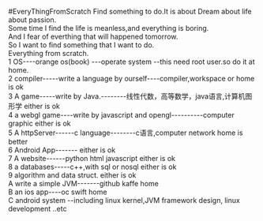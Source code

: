 #EveryThingFromScratch
Find something to do.It is about Dream about life about passion.   
Some time I find the life is meanless,and everything is boring.   
And I fear of everthing that will happened tomorrow.   
So I want to find something that I want to do.   
Everything from scratch.   
1 OS----orange os(book) ---operate system   --this need root user.so do it at home.    
2 compiler-----write a language by ourself----compiler,workspace or home is ok    
3 A game-----write by Java.--------线性代数，高等数学，java语言,计算机图形学  either is ok    
4 a webgl game----write by javascript and opengl----------computer graphic   either is ok    
5 A httpServer------c language--------c语言,computer network   home is better     
6 Android App-------                                           either is ok   
7 A website------python html javascript                        either is ok    
8 a databases-----c++,with sql or nosql                        either is ok    
9 algorithm and data struct.                                   either is ok   
A write a simple JVM-------github kaffe                         home    
B an ios app----oc swift                                       home    
C android system --including linux kernel,JVM framework design, linux development ..etc

